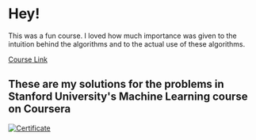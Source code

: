 # Hey!
This was a fun course. I loved how much importance was given to the intuition behind the algorithms and to the actual use of these algorithms.

[Course Link](https://www.coursera.org/learn/machine-learning)

## These are my solutions for the problems in Stanford University's Machine Learning course on Coursera

[<img alt="Certificate" src="https://i.imgur.com/5XgGSNZ.png" />](https://www.coursera.org/account/accomplishments/verify/Q5957EMQ2AXE)

